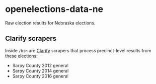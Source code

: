 # openelections-data-ne
Raw election results for Nebraska elections.

## Clarify scrapers
Inside `/bin` are [Clarify](https://github.com/openelections/clarify) scrapers that process precinct-level results from these elections:
* Sarpy County 2012 general
* Sarpy County 2014 general
* Sarpy County 2016 general